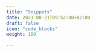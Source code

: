 ```yaml
---
title: "Snippets"
date: 2023-08-21T09:52:40+02:00
draft: false
icon: "code_blocks"
weight: 100

---
```


